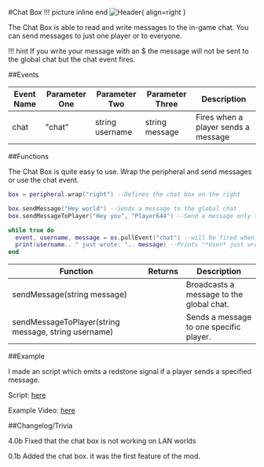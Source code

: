 #Chat Box
!!! picture inline end
    ![Header](https://srendi.de/wp-content/uploads/2021/04/Chat-box.png){ align=right }

The Chat Box is able to read and write messages to the in-game chat. You can send messages to just one player or to everyone.

!!! hint
    If you write your message with an $ the message will not be sent to the global chat but the chat event fires.

##Events

| Event Name | Parameter One  | Parameter Two | Parameter Three | Description |
|------------|--------------|-------------|-------------|-------------|
|chat        | "chat"       | string username | string message | Fires when a player sends a message |

##Functions

The Chat Box is quite easy to use. Wrap the peripheral and send messages or use the chat event.

``` lua
box = peripheral.wrap("right") --Defines the chat box on the right

box.sendMessage("Hey world") --Sends a message to the global chat
box.sendMessageToPlayer("Hey you", "Player644") --Send a message only to one specific players

while true do
  event, username, message = os.pullEvent("chat") --will be fired when someone sends a chat messages
  print(username.. " just wrote: ".. message) --Prints "*User* just wrote: *Message*"
end
```

| Function | Returns  | Description |
|------------|--------------|-------------|
| sendMessage(string message)  | | Broadcasts a message to the global chat. |
| sendMessageToPlayer(string message, string username)  | | Sends a message to one specific player. |

##Example

I made an script which emits a redstone signal if a player sends a specified message.

Script: [here](https://gist.github.com/Seniorendi/2002973af6e983f48d5cf7a225d7257a)

Example Video: [here](https://cloud.srendi.de/index.php/s/insF5MgsmyTz4z4)

##Changelog/Trivia

4.0b
Fixed that the chat box is not working on LAN worlds

0.1b
Added the chat box. it was the first feature of the mod.
